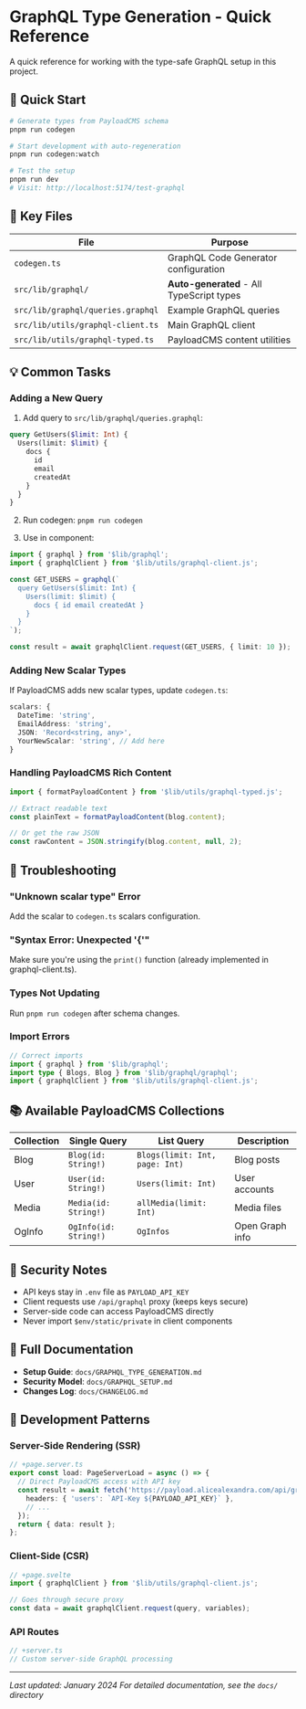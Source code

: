 # GraphQL Type Generation - Quick Reference

A quick reference for working with the type-safe GraphQL setup in this project.

## 🚀 Quick Start

```bash
# Generate types from PayloadCMS schema
pnpm run codegen

# Start development with auto-regeneration
pnpm run codegen:watch

# Test the setup
pnpm run dev
# Visit: http://localhost:5174/test-graphql
```

## 📁 Key Files

| File | Purpose |
|------|---------|
| `codegen.ts` | GraphQL Code Generator configuration |
| `src/lib/graphql/` | **Auto-generated** - All TypeScript types |
| `src/lib/graphql/queries.graphql` | Example GraphQL queries |
| `src/lib/utils/graphql-client.ts` | Main GraphQL client |
| `src/lib/utils/graphql-typed.ts` | PayloadCMS content utilities |

## 💡 Common Tasks

### Adding a New Query

1. Add query to `src/lib/graphql/queries.graphql`:
```graphql
query GetUsers($limit: Int) {
  Users(limit: $limit) {
    docs {
      id
      email
      createdAt
    }
  }
}
```

2. Run codegen: `pnpm run codegen`

3. Use in component:
```typescript
import { graphql } from '$lib/graphql';
import { graphqlClient } from '$lib/utils/graphql-client.js';

const GET_USERS = graphql(`
  query GetUsers($limit: Int) {
    Users(limit: $limit) {
      docs { id email createdAt }
    }
  }
`);

const result = await graphqlClient.request(GET_USERS, { limit: 10 });
```

### Adding New Scalar Types

If PayloadCMS adds new scalar types, update `codegen.ts`:
```typescript
scalars: {
  DateTime: 'string',
  EmailAddress: 'string',
  JSON: 'Record<string, any>',
  YourNewScalar: 'string', // Add here
}
```

### Handling PayloadCMS Rich Content

```typescript
import { formatPayloadContent } from '$lib/utils/graphql-typed.js';

// Extract readable text
const plainText = formatPayloadContent(blog.content);

// Or get the raw JSON
const rawContent = JSON.stringify(blog.content, null, 2);
```

## 🔧 Troubleshooting

### "Unknown scalar type" Error
Add the scalar to `codegen.ts` scalars configuration.

### "Syntax Error: Unexpected '{'" 
Make sure you're using the `print()` function (already implemented in graphql-client.ts).

### Types Not Updating
Run `pnpm run codegen` after schema changes.

### Import Errors
```typescript
// Correct imports
import { graphql } from '$lib/graphql';
import type { Blogs, Blog } from '$lib/graphql/graphql';
import { graphqlClient } from '$lib/utils/graphql-client.js';
```

## 📚 Available PayloadCMS Collections

| Collection | Single Query | List Query | Description |
|------------|--------------|------------|-------------|
| Blog | `Blog(id: String!)` | `Blogs(limit: Int, page: Int)` | Blog posts |
| User | `User(id: String!)` | `Users(limit: Int)` | User accounts |
| Media | `Media(id: String!)` | `allMedia(limit: Int)` | Media files |
| OgInfo | `OgInfo(id: String!)` | `OgInfos` | Open Graph info |

## 🔐 Security Notes

- API keys stay in `.env` file as `PAYLOAD_API_KEY`
- Client requests use `/api/graphql` proxy (keeps keys secure)
- Server-side code can access PayloadCMS directly
- Never import `$env/static/private` in client components

## 📖 Full Documentation

- **Setup Guide**: `docs/GRAPHQL_TYPE_GENERATION.md`
- **Security Model**: `docs/GRAPHQL_SETUP.md`
- **Changes Log**: `docs/CHANGELOG.md`

## 🎯 Development Patterns

### Server-Side Rendering (SSR)
```typescript
// +page.server.ts
export const load: PageServerLoad = async () => {
  // Direct PayloadCMS access with API key
  const result = await fetch('https://payload.alicealexandra.com/api/graphql', {
    headers: { 'users': `API-Key ${PAYLOAD_API_KEY}` },
    // ...
  });
  return { data: result };
};
```

### Client-Side (CSR)
```typescript
// +page.svelte
import { graphqlClient } from '$lib/utils/graphql-client.js';

// Goes through secure proxy
const data = await graphqlClient.request(query, variables);
```

### API Routes
```typescript
// +server.ts
// Custom server-side GraphQL processing
```

---

*Last updated: January 2024*
*For detailed documentation, see the `docs/` directory* 